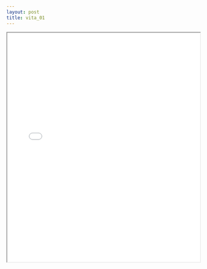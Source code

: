 ```yaml
---
layout: post
title: vita_01
---
```


<div class="pdf-container">
<iframe src="/ea/assets/pdfs/vita/vita_01.pdf" height="600" width="100%" allowFullScreen="true"></iframe>
</div>

